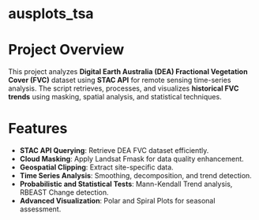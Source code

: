 # ausplots_tsa
# Project Overview
This project analyzes **Digital Earth Australia (DEA) Fractional Vegetation Cover (FVC)** dataset using **STAC API** for remote sensing time-series analysis. The script retrieves, processes, and visualizes **historical FVC trends** using masking, spatial analysis, and statistical techniques.

# Features
- **STAC API Querying**: Retrieve DEA FVC dataset efficiently.
- **Cloud Masking**: Apply Landsat Fmask for data quality enhancement.
- **Geospatial Clipping**: Extract site-specific data.
- **Time Series Analysis**: Smoothing, decomposition, and trend detection.
- **Probabilistic and Statistical Tests**: Mann-Kendall Trend analysis, RBEAST Change detection.
- **Advanced Visualization**: Polar and Spiral Plots for seasonal assessment.
